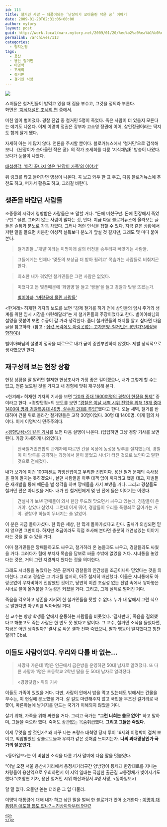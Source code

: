 ```yaml
---
id: 113
title: 철거민 사망 ─ 되풀이되는 ‘난장이가 쏘아올린 작은 공’ 이야기
date: 2009-01-20T02:31:06+00:00
author: mytory
layout: post
guid: http://work.local/marx.mytory.net/2009/01/20/%ec%b2%a0%ea%b1%b0%eb%af%bc-%ec%82%ac%eb%a7%9d-%e2%94%80-%eb%90%98%ed%92%80%ec%9d%b4%eb%90%98%eb%8a%94-%eb%82%9c%ec%9e%a5%ec%9d%b4%ea%b0%80-%ec%8f%98%ec%95%84%ec%98%ac%eb%a6%b0-%ec%9e%91/
permalink: /archives/113
categories:
  - 정치논평
tags:
  - 용산
  - 용산 철거민
  - 이명박
  - 조세희
  - 철거민
  - 철거민 사망
---
```

<div class="imageblock">
  <img src="http://cfs11.tistory.com/image/35/tistory/2009/01/20/11/18/4975346f52d4b" /></p> 
  
  <p class="cap1">
    △저들은 철거민들이 밥먹고 있을 때 집을 부수고, 그것을 정의라 부른다.<br /> 화면은 <a href="http://tvpot.daum.net/clip/ClipViewBigByVid.do?vid=MD4nZUx1P80$&scrapable=undefined" target="_blank">‘지식채널E’ 조세희 편</a> 중에서.
  </p>
</div>

미친 일이 벌어졌다. 경찰 진압 중 철거민 5명이 죽었다. 죽은 사람이 더 있을지 모른다는 얘기도 나온다. 이제 이명박 정권은 강부자 고소영 정권에 이어, 살인정권이라는 딱지도 함께 달게 됐다. 

자세히 아는 게 많지 않다. 언론을 주시할 뿐이다. 블로거뉴스에서 ‘철거민’으로 검색해보니 《난장이가 쏘아올린 작은 공》의 작가 조세희를 다룬 ‘지식채널E’ 방송이 나왔다. 보다가 눈물이 나왔다.

<p class="link">
  <a href="http://xrockism.tistory.com/5" target="_blank">태섭생각, ‘아직 끝나지 않은 &#8216;난장이 가족&#8217;의 이야기’</a>
</p>

위 링크를 타고 들어가면 영상이 나온다. 꼭 보고 와우 한 표 주고, 다음 블로거뉴스에 추천도 하고, 퍼가서 활용도 하고, 그러길 바란다.

## 생존을 바랐던 사람들

조중동의 시각에 영향받은 사람들은 또 말할 거다. “돈에 미쳤구만. 돈에 환장해서 죽었구만.” 물론, 그러지 않는 사람이 많다는 것, 안다. 지금 다음 블로거뉴스에 올라오는 글들은 슬픔과 분노로 가득 차있다. 그러나 저런 인식을 접할 수 있다. 지금 같은 상황에서 저런 말을 들으면 차분한 이성적 설득보다 분노가 앞설 것 같지만, 그래도 몇 마디 붙여 본다.

> 철거민들&#8230;&#8217;개발&#8217;이라는 미명아래 삶의 터전을 송두리째 빼앗기는 사람들.
  
> 그들에게는 언제나 &#8216;몇푼의 보상금 더 받아 쥘려고&#8217; 목숨거는 사람들로 비춰지곤 한다.
  
> 최소한 내가 겪었던 철거민들은 그런 사람은 없었다.
  
> 미쳤다고 돈 몇푼때문에 &#8216;화염병&#8217;을 들고 &#8216;짱돌&#8217;을 들고 경찰과 맞짱 뜨겠는가.
> 
> <p class="rep">
>   <a href="http://starbaby.tistory.com/257" target="_blank">별이아빠, ‘벼랑끝에 몰린 사람들’</a>
> </p>

&lt;한겨레&gt; 허재현 기자의 보도를 보면 “강제 철거를 하기 전에 상인들의 임시 주거와 생계를 위한 임시 시장을 마련해달라”는 게 철거민들의 주장이었다고 한다. 별이아빠님의 설명을 덧붙여 보면 수긍이 갈 거라 생각한다. 좀더 철거민들의 처지를 알고 싶다면 다음 글을 참고하라. (참고 : <a href="http://blog.daum.net/sanha22/8245004" target="_blank">집값 폭락에도 아랑곳없는 고가분양-철거민은 봉인가?(세상을 향하여)</a>)

별이아빠님의 설명이 정곡을 찌르므로 내가 굳이 중언부언하지 않겠다. 제발 상식적으로 생각했으면 한다.

## 재구성해 보는 현장 상황

현장 상황을 잘 알려면 철저한 현상조사가 가장 좋은 길이겠으나, 내가 그렇게 할 수는 없고, 언론 보도된 것을 가지고 내 경험에 맞춰 재구성해 본다.

&lt;한겨레&gt; 허재현 기자의 기사를 보면 <a href="http://www.hani.co.kr/arti/society/society_general/334235.html" target="_blank">“20개 중대 1600여명의 경찰이 현장을 통제”</a> 중이라고 한다. &lt;경향닷컴&gt;의 보도를 보면 <a href="http://news.khan.co.kr/kh_news/khan_art_view.html?artid=200901200842212&code=940202" target="_blank">“경찰은 이날 새벽 시위 진압을 위해 18개 중대 1400여 명과 경찰특공대 49명, 살수차 2대를 투입”</a>했다고 한다. 오늘 새벽, 철거를 반대하며 건물 위로 올라간 철거민들은 고작 30명이었다. 30명 대 1400명. 이게 힘의 차이다. 이게 이명박식 민주주의다.

<a href="http://news.khan.co.kr/kh_news/khan_art_view.html?artid=200901200842212&code=940202" target="_blank">&lt;경향닷컴&gt;의 같은 기사</a>를 보면 다음 설명이 나온다. (답답하면 그냥 경향 기사를 보면 된다. 가장 자세하게 나와있다.)

> 전국철거민연합회 관계자에 따르면 건물 옥상에 농성용 망루를 설치했는데, 경찰이 이 망루를 공격하는 과정에서 불이 붙었고 시너가 터진 것으로 보인다고 말한 것으로 전해졌다.

내가 보기에 이건 100퍼센트 과잉진압이고 무리한 진압이다. 용산 철거 문제의 속사정을 깊이 알지는 못하겠으나, 살던 사람들을 아무 대책 없이 꺼지라고 했을 테고, 재벌들은 재개발을 통해 떼돈을 벌 생각을 하며 깡패들을 사서 보냈을 거다. 그리고 경찰들도 철거민 편은 아니었을 거다. 내가 한 철거민에게 몇 년 전에 들은 이야기는 이랬다.

> 건설사가 보낸 깡패들이 와서 한참 두드려 맞으면서 싸우고 있는데, 경찰들이 온 거야. 살았다 싶었지. 그런데 이게 뭐야, 경찰들이 우리를 폭행죄로 잡아가는 거야. 경찰이! 하늘이 무너지는 줄 알았어.

이 분은 지금 돌아가셨다. 한 많은 세상, 한 많게 돌아가셨다고 한다. 출처가 의심되면 믿지 않으면 그만이다. 하지만 조금이라도 직접 조사해 본다면 충분히 개연성있는 이야기라는 것을 알 수 있을 거다.

아마 철거민들은 깡패들하고도 싸우고, 철거하러 온 놈들과도 싸우고, 경찰들과도 싸웠을 거다. 그러다가 힘에 부치자 목숨을 담보로 싸울 수밖에 없었을 거다. 시너통을 놓았다는 것은, 거의 그런 지경까지 왔다는 것을 의미한다.

그래도 시너통을 놓았다는 것은 끝까지 경찰들의 인간성을 조금이나마 믿었다는 것을 의미한다. 그리고 경찰은 그 기대를 철저히, 아주 철저히 배신했다. 이들은 시너통에도 아랑곳없이 무자비하게 진압했던 것이고, 당연히 이런 조심성 없는 진압 속에서 쌓아놓은 시너로 불이 옮겨붙을 가능성은 커졌을 거다. 그리고, 그게 실제로 벌어진 거다.

죽음을 각오하고 생존을 지키려 한 철거민들을 탓할 수 없다. 누가 내 앞에서 그런 식으로 말한다면 아구리를 막아버릴 거다.

<div class="gray-textbox">
  <p>
    한 교수는 항상 학생들 앞에서 운동하는 사람들을 비웃었다. ‘결사반대’, 죽음을 결의했다고 해놓고도 죽는 사람은 한 번도 못 봤다고 말이다. 그 교수, 철거민 소식을 들었다면, 지금은 어떤 생각일까? ‘결사’로 싸운 결과 진짜 죽었으니, 말과 행동이 일치했다고 칭찬할까? Cbal.
  </p></p>
</div>

## 이들도 사람이었다. 우리와 다를 바 없는&#8230;

> 사망자 가운데 1명은 인근에서 금은방을 운영하던 50대 남자로 알려졌다. 또 다른 사망자 1명은 초등학교 2학년 딸을 둔 50대 남자로 알려졌다.
> 
> <p class="rep">
>   &lt;경향닷컴&gt; 위의 기사
> </p>

이들도 가족이 있었을 거다. 다만, 사람이 안에서 밥을 먹고 있는데도 밖에서는 건물을 부수는, 이 현실에 분노했을 거다. 살 길도 마련해주지 않고 국민을 무조건 길거리로 내쫓아, 마른하늘에 날거지를 만드는 국가가 이해되지 않았을 거다.

살기 위해, 가족을 위해 싸웠을 거다. 그리고 국가는 **“그런 너희는 쓸모 없어”** 하고 말하며, 그들을 죽으라 했다. 죽어도 상관없는 목숨취급했다. **그리고 그들은 죽었다.**

이제 무엇을 할 것인가? 왜 자꾸 나는 프랑스 대혁명 당시 루이 16세와 이명박이 겹쳐 보이고, 억압받았던 상큘로트들과 우리가 같은 것처럼 느껴지는가. **나의 과대망상인가 국가의 잘못인가.**

<div class="gray-textbox">
  <p>
    &lt;동아일보&gt;는 이 비참한 소식을 다룬 기사 말미에 다음 말을 덧붙였다.
  </p>
  
  <p>
    “이날 오전 서울 용산사거리에서 용정사거리구간 양방향이 통제돼 한강대로를 지나는 차량들이 용산역으로 우회하면서 이 지역 일대는 극심한 출근길 교통정체가 빚어지기도 했다.”(조창현 기자, 용산 철거민 시위 해산과정서 4명 사망, &lt;동아일보&gt;)
  </p>
  
  <p>
    할 말 없다. 오물만 쏟는 더러운 그 입 다물라.
  </p>
  
  <p>
    이명박 대통령에 대해 내가 하고 싶던 말을 벌써 한 블로거가 있어 소개한다 : <a href="http://media.hangulo.net/715" target="_blank">이명박 대통령은 애도할 틈도 없나? &#8211; 진상파악부터 먼저?</p> </p></div> 
    
    <p>
    </p>